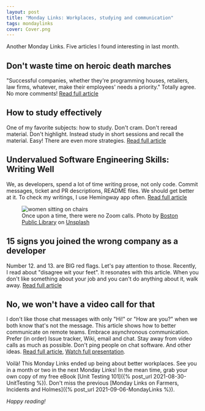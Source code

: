```yaml
---
layout: post
title: "Monday Links: Workplaces, studying and communication"
tags: mondaylinks
cover: Cover.png
---
```


Another Monday Links. Five articles I found interesting in last month.

## Don't waste time on heroic death marches

"Successful companies, whether they're programming houses, retailers, law firms, whatever, make their employees' needs a priority." Totally agree. No more comments! [Read full article](https://www.computerworld.com/article/3630653/dont-waste-time-on-heroic-death-marches.html)

## How to study effectively

One of my favorite subjects: how to study. Don't cram. Don't reread material. Don't highlight. Instead study in short sessions and recall the material. Easy! There are even more strategies. [Read full article](https://psyche.co/guides/how-research-from-psychology-can-help-you-study-effectively)

## Undervalued Software Engineering Skills: Writing Well

We, as developers, spend a lot of time writing prose, not only code. Commit messages, ticket and PR descriptions, README files. We should get better at it. To check my writings, I use Hemingway app often. [Read full article](https://blog.pragmaticengineer.com/on-writing-well/)

<figure>
<img src="https://images.unsplash.com/photo-1580196979617-7c9df939e6b6?crop=entropy&cs=tinysrgb&fit=crop&fm=jpg&h=400&ixid=MnwxfDB8MXxyYW5kb218MHx8fHx8fHx8MTYzMjc3ODE1MQ&ixlib=rb-1.2.1&q=80&utm_campaign=api-credit&utm_medium=referral&utm_source=unsplash_source&w=600" alt="women sitting on chairs" />

<figcaption>Once upon a time, there were no Zoom calls. Photo by <a href="https://unsplash.com/@bostonpubliclibrary?utm_source=unsplash&utm_medium=referral&utm_content=creditCopyText">Boston Public Library</a> on <a href="https://unsplash.com/?utm_source=unsplash&utm_medium=referral&utm_content=creditCopyText">Unsplash</a></figcaption>
</figure>

## 15 signs you joined the wrong company as a developer

Number 12. and 13. are BIG red flags. Let's pay attention to those. Recently, I read about "disagree wit your feet". It resonates with this article. When you don't like something about your job and you can't do anything about it, walk away. [Read full article](https://livecodestream.dev/post/15-signs-you-joined-the-wrong-company-as-a-developer/)

## No, we won't have a video call for that

I don't like those chat messages with only "Hi!" or "How are you?" when we both know that's not the message. This article shows how to better communicate on remote teams. Embrace asynchronous communication. Prefer (in order) Issue tracker, Wiki, email and chat. Stay away from video calls as much as possible. Don't ping people on chat software. And other ideas. [Read full article](https://xahteiwi.eu/resources/presentations/no-we-wont-have-a-video-call-for-that/), [Watch full presentation](https://media.ccc.de/v/froscon2020-2605-no_we_won_t_have_a_video_call_for_that).

Voilà! This Monday Links ended up being about better workplaces. See you in a month or two in the next Monday Links! In the mean time, grab your own copy of my free eBook [Unit Testing 101]({% post_url 2021-08-30-UnitTesting %}). Don't miss the previous [Monday Links on Farmers, Incidents and Holmes]({% post_url 2021-09-06-MondayLinks %}).

_Happy reading!_
